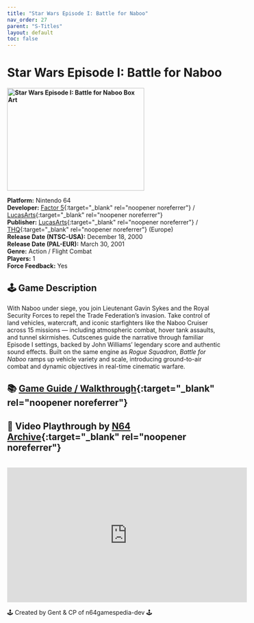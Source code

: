 ```yaml
---
title: "Star Wars Episode I: Battle for Naboo"
nav_order: 27
parent: "S-Titles"
layout: default
toc: false
---
```


# Star Wars Episode I: Battle for Naboo

<b>
<img src="https://images.launchbox-app.com/aec7d025-776f-4c5e-98b7-1ddc54a0f634.jpg" alt="Star Wars Episode I: Battle for Naboo Box Art" width="320" height="240" />
</b>

**Platform:** Nintendo 64  
**Developer:** [Factor 5](https://en.wikipedia.org/wiki/Factor_5){:target="_blank" rel="noopener noreferrer"} / [LucasArts](https://en.wikipedia.org/wiki/LucasArts){:target="_blank" rel="noopener noreferrer"}  
**Publisher:** [LucasArts](https://en.wikipedia.org/wiki/LucasArts){:target="_blank" rel="noopener noreferrer"} / [THQ](https://en.wikipedia.org/wiki/THQ){:target="_blank" rel="noopener noreferrer"} (Europe)  
**Release Date (NTSC-USA):** December 18, 2000  
**Release Date (PAL-EUR):** March 30, 2001  
**Genre:** Action / Flight Combat  
**Players:** 1  
**Force Feedback:** Yes  

## 🕹️ Game Description  
With Naboo under siege, you join Lieutenant Gavin Sykes and the Royal Security Forces to repel the Trade Federation’s invasion. Take control of land vehicles, watercraft, and iconic starfighters like the Naboo Cruiser across 15 missions — including atmospheric combat, hover tank assaults, and tunnel skirmishes. Cutscenes guide the narrative through familiar Episode I settings, backed by John Williams’ legendary score and authentic sound effects. Built on the same engine as *Rogue Squadron*, *Battle for Naboo* ramps up vehicle variety and scale, introducing ground-to-air combat and dynamic objectives in real-time cinematic warfare.

## 📚 [Game Guide / Walkthrough](https://gamefaqs.gamespot.com/n64/914230-star-wars-episode-i-battle-for-naboo/faqs/10366){:target="_blank" rel="noopener noreferrer"}

## 🎥 Video Playthrough by [N64 Archive](https://www.youtube.com/@N64Archive){:target="_blank" rel="noopener noreferrer"}  
<br />  
<iframe width="560" height="315" src="https://www.youtube.com/embed/mkoJuIXPOBU" title="Battle for Naboo Gameplay" frameborder="0" allowfullscreen></iframe>

🕹️ Created by Gent & CP of n64gamespedia-dev 🕹️

<!-- Vault Format: n64gamespedia-dev -->
<!-- Protocol Source: _vault-specs/format-protocol.md -->
